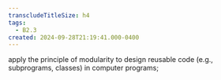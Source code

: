 ```yaml
---
transcludeTitleSize: h4
tags:
  - B2.3
created: 2024-09-28T21:19:41.000-0400
---
```

apply the principle of modularity to design reusable code (e.g., subprograms, classes) in computer programs;